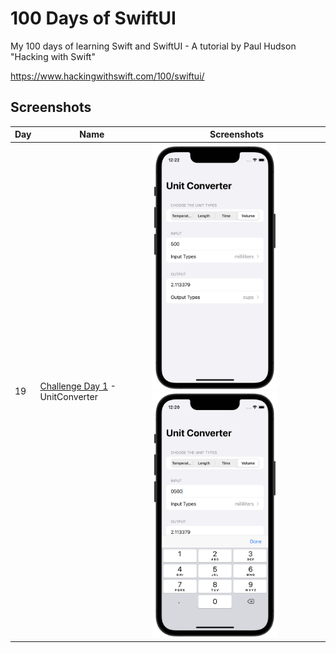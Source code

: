 # 100 Days of SwiftUI

My 100 days of learning Swift and SwiftUI - A tutorial by Paul Hudson "Hacking with Swift"

https://www.hackingwithswift.com/100/swiftui/

## Screenshots

|Day|Name|Screenshots|
|--|--|--|
|19|[Challenge Day 1](day019-SwiftUI) - UnitConverter|<img src="day019-SwiftUI/Screenshots/UnitConverter.png" width="200"/><img src="day019-SwiftUI/Screenshots/UnitConverter_2.png" width="200"/>|
